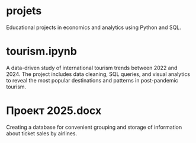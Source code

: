 # projets
Educational projects in economics and analytics using Python and SQL.


# tourism.ipynb
A data-driven study of international tourism trends between 2022 and 2024. The project includes data cleaning, SQL queries, and visual analytics to reveal the most popular destinations and patterns in post-pandemic tourism.


# Проект 2025.docx
Creating a database for convenient grouping and storage of information about ticket sales by airlines.
